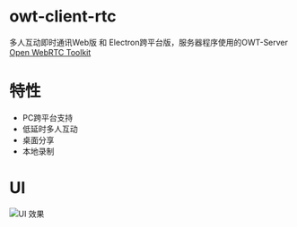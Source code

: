 # owt-client-rtc
多人互动即时通讯Web版 和 Electron跨平台版，服务器程序使用的OWT-Server [Open WebRTC Toolkit](https://github.com/open-webrtc-toolkit/)

# 特性
- PC跨平台支持
- 低延时多人互动
- 桌面分享
- 本地录制

# UI
![UI 效果](https://github.com/HeiSir2014/owt-client-rtc/blob/main/static/imgs/ui.png?raw=true)
